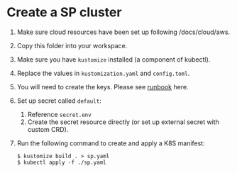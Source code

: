 # Create a SP cluster

1. Make sure cloud resources have been set up following /docs/cloud/aws.
2. Copy this folder into your workspace.
3. Make sure you have `kustomize` installed (a component of kubectl).
4. Replace the values in `kustomization.yaml` and `config.toml`.
5. You will need to create the keys. Please see [runbook](https://docs.bnbchain.org/greenfield-docs/docs/guide/storage-provider/run-book/run-testnet-SP-node) here.
6. Set up secret called `default`:

   1. Reference `secret.env`
   2. Create the secret resource directly (or set up external secret with custom CRD).

6. Run the following command to create and apply a K8S manifest:

   ```
   $ kustomize build . > sp.yaml
   $ kubectl apply -f ./sp.yaml
   ```

